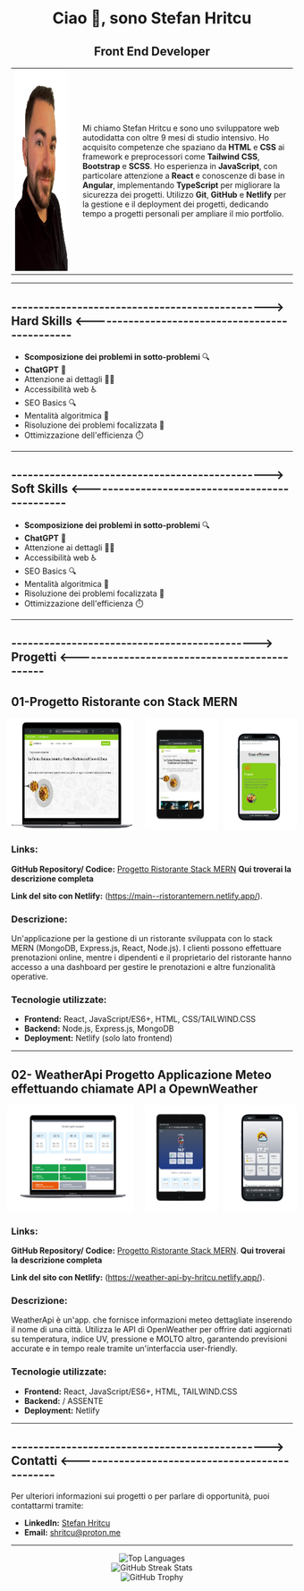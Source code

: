 <h1 align="center">Ciao 👋, sono Stefan Hritcu</h1>
<h2 align="center">Front End Developer</h2>

<table>
  <tr>
    <td>
      <section>
        <img width="1200px" height="360px" src="githubImage.png">
      </section>
    </td>
    <td style="padding-left: 20px;">
      <p>
        Mi chiamo Stefan Hritcu e sono uno sviluppatore web autodidatta con oltre 9 mesi di studio intensivo. Ho acquisito competenze che spaziano da <strong>HTML</strong> e <strong>CSS</strong> ai framework e preprocessori come <strong>Tailwind CSS</strong>, <strong>Bootstrap</strong> e <strong>SCSS</strong>. Ho esperienza in <strong>JavaScript</strong>, con particolare attenzione a <strong>React</strong> e conoscenze di base in <strong>Angular</strong>, implementando <strong>TypeScript</strong> per migliorare la sicurezza dei progetti. Utilizzo <strong>Git</strong>, <strong>GitHub</strong> e <strong>Netlify</strong> per la gestione e il deployment dei progetti, dedicando tempo a progetti personali per ampliare il mio portfolio.
      </p>
    </td>
  </tr>
</table>

<hr/>

## -----------------------------------------------> Hard Skills <-----------------------------------------------
- **Scomposizione dei problemi in sotto-problemi** 🔍
- **ChatGPT** 💬
- Attenzione ai dettagli 🕵️‍♂️
- Accessibilità web ♿
- SEO Basics 🔍
- Mentalità algoritmica 🧠
- Risoluzione dei problemi focalizzata 🎯
- Ottimizzazione dell'efficienza ⏱️


<hr/>

## -----------------------------------------------> Soft Skills <-----------------------------------------------
- **Scomposizione dei problemi in sotto-problemi** 🔍
- **ChatGPT** 💬
- Attenzione ai dettagli 🕵️‍♂️
- Accessibilità web ♿
- SEO Basics 🔍
- Mentalità algoritmica 🧠
- Risoluzione dei problemi focalizzata 🎯
- Ottimizzazione dell'efficienza ⏱️


<hr/>


## ---------------------------------------------> Progetti <---------------------------------------------

## 01-Progetto Ristorante con Stack MERN ##

<div style="display: flex; justify-content: center;">
  <img src="mernImg.png" alt="Demo Progetto Ristorante" style="width: 45%; margin-right: 10px;">
  <img src="tabletMERN.png" alt="Demo Progetto Ristorante" style="width: 26%; margin-left: 10px;">
   <img src="ristoranteMibile.png" alt="Demo Progetto Ristorante" style="width: 26%; margin-left: 10px;">
</div>

### Links: ### 
**GitHub Repository/ Codice:** [Progetto Ristorante Stack MERN](https://github.com/StefanHritcu/Progetto-Ristorante-Stack-MERN) **Qui troverai la descrizione completa**

**Link del sito con Netlify:** (https://main--ristorantemern.netlify.app/).

### Descrizione: ### 
Un'applicazione per la gestione di un ristorante sviluppata con lo stack MERN (MongoDB, Express.js, React, Node.js). I clienti possono effettuare prenotazioni online, mentre i dipendenti e il proprietario del ristorante hanno accesso a una dashboard per gestire le prenotazioni e altre funzionalità operative.

### Tecnologie utilizzate: ### 

- **Frontend:** React, JavaScript/ES6+, HTML, CSS/TAILWIND.CSS
- **Backend:** Node.js, Express.js, MongoDB
- **Deployment:** Netlify (solo lato frontend)

<hr/>

## 02- **WeatherApi** Progetto Applicazione Meteo effettuando chiamate API a OpewnWeather ##

<div style="display: flex; justify-content: center;">
  <img src="weatherLaptop.png" alt="Demo Progetto Weather Api" style="width: 45%; margin-right: 10px;">
  <img src="weatherTablet.png" alt="Demo Progetto Weather Api" style="width: 26%; margin-left: 10px;">
   <img src="weatherMobile.png" alt="Demo Progetto Weather Api" style="width: 26%; margin-left: 10px;">
</div>

### Links: ### 
**GitHub Repository/ Codice:** [Progetto Ristorante Stack MERN](https://github.com/StefanHritcu/WeatherApi).  **Qui troverai la descrizione completa**

**Link del sito con Netlify:** (https://weather-api-by-hritcu.netlify.app/).

### Descrizione: ### 
WeatherApi è un'app. che fornisce informazioni meteo dettagliate inserendo il nome di una città. Utilizza le API di OpenWeather per offrire dati aggiornati su temperatura, indice UV, pressione e MOLTO altro, garantendo previsioni accurate e in tempo reale tramite un'interfaccia user-friendly.

### Tecnologie utilizzate: ### 

- **Frontend:** React, JavaScript/ES6+, HTML, TAILWIND.CSS
- **Backend:** / ASSENTE
- **Deployment:** Netlify

---


## -----------------------------------------------> Contatti <-----------------------------------------------

Per ulteriori informazioni sui progetti o per parlare di opportunità, puoi contattarmi tramite:

- **LinkedIn:** [Stefan Hritcu](https://www.linkedin.com/in/stefan-hritcu-93b67028a/)
- **Email:** [shritcu@proton.me](mailto:shritcu@proton.me)

<hr/>

<div align="center">
  <img src="https://github-readme-stats.vercel.app/api/top-langs/?username=stefanhritcu&layout=compact" alt="Top Languages" />
</div>

<div align="center">
  <img src="https://streak-stats.demolab.com/?user=stefanhritcu" alt="GitHub Streak Stats" />
</div>

<div align="center">
  <img src="https://github-profile-trophy.vercel.app/?username=stefanhritcu" alt="GitHub Trophy" />
</div>
